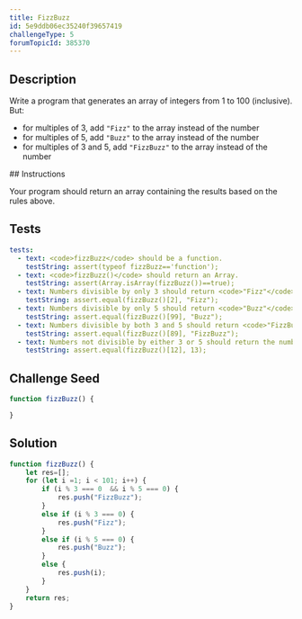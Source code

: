 ```yaml
---
title: FizzBuzz
id: 5e9ddb06ec35240f39657419
challengeType: 5
forumTopicId: 385370
---
```


## Description
<section id='description'>

Write a program that generates an array of integers from 1 to 100 (inclusive). But:
<ul>
    <li>for multiples of 3, add <code>"Fizz"</code> to the array instead of the number</li>
    <li>for multiples of 5, add <code>"Buzz"</code> to the array instead of the number</li>
    <li>for multiples of 3 and 5, add <code>"FizzBuzz"</code> to the array instead of the number</li>
</ul>

</section>
## Instructions
<section id='instructions'>

Your program should return an array containing the results based on the rules above.
</section>

## Tests
<section id='tests'>

```yml
tests:
  - text: <code>fizzBuzz</code> should be a function.
    testString: assert(typeof fizzBuzz=='function');
  - text: <code>fizzBuzz()</code> should return an Array.
    testString: assert(Array.isArray(fizzBuzz())==true);
  - text: Numbers divisible by only 3 should return <code>"Fizz"</code>.
    testString: assert.equal(fizzBuzz()[2], "Fizz");
  - text: Numbers divisible by only 5 should return <code>"Buzz"</code>.
    testString: assert.equal(fizzBuzz()[99], "Buzz");
  - text: Numbers divisible by both 3 and 5 should return <code>"FizzBuzz"</code>.
    testString: assert.equal(fizzBuzz()[89], "FizzBuzz");
  - text: Numbers not divisible by either 3 or 5 should return the number itself.
    testString: assert.equal(fizzBuzz()[12], 13);

```

</section>

## Challenge Seed
<section id='challengeSeed'>

<div id='js-seed'>

```js
function fizzBuzz() {

}
```

</div>

</section>

## Solution
<section id='solution'>

```js
function fizzBuzz() {
    let res=[];
    for (let i =1; i < 101; i++) {
        if (i % 3 === 0  && i % 5 === 0) {
            res.push("FizzBuzz");
        }
        else if (i % 3 === 0) {
            res.push("Fizz");
        }
        else if (i % 5 === 0) {
            res.push("Buzz");
        } 
        else {
            res.push(i);
        }
    }
    return res;
}
```

</section>
